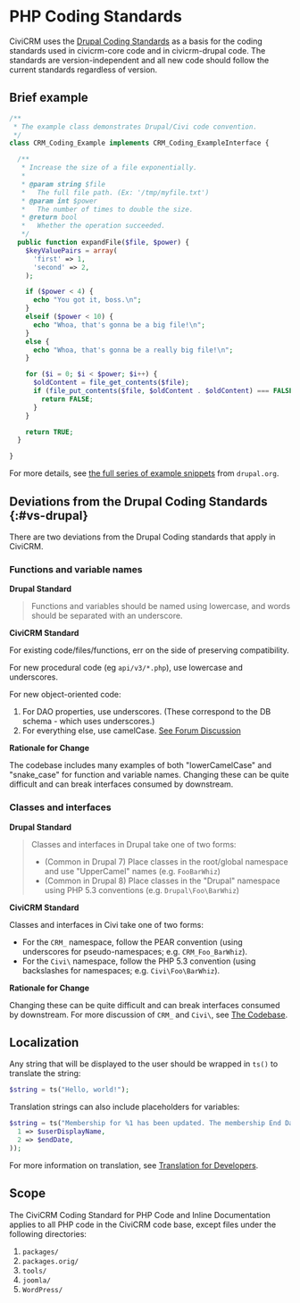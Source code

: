 # PHP Coding Standards

CiviCRM uses the [Drupal Coding Standards](https://www.drupal.org/docs/develop/standards) as a basis for the coding standards used in civicrm-core code and in civicrm-drupal code.
The standards are version-independent and all new code should follow the current standards regardless of version. 

## Brief example

```php
/**
 * The example class demonstrates Drupal/Civi code convention.
 */
class CRM_Coding_Example implements CRM_Coding_ExampleInterface {

  /**
   * Increase the size of a file exponentially.
   *
   * @param string $file
   *   The full file path. (Ex: '/tmp/myfile.txt')
   * @param int $power
   *   The number of times to double the size.
   * @return bool
   *   Whether the operation succeeded.
   */
  public function expandFile($file, $power) {
    $keyValuePairs = array(
      'first' => 1,
      'second' => 2,
    );

    if ($power < 4) {
      echo "You got it, boss.\n";
    }
    elseif ($power < 10) {
      echo "Whoa, that's gonna be a big file!\n";
    }
    else {
      echo "Whoa, that's gonna be a really big file!\n";
    }

    for ($i = 0; $i < $power; $i++) {
      $oldContent = file_get_contents($file);
      if (file_put_contents($file, $oldContent . $oldContent) === FALSE) {
        return FALSE;
      }
    }

    return TRUE;
  }

}
```

For more details, see [the full series of example snippets](https://www.drupal.org/docs/develop/standards/coding-standards) from `drupal.org`.

## Deviations from the Drupal Coding Standards {:#vs-drupal}

There are two deviations from the Drupal Coding standards that apply in CiviCRM.

### Functions and variable names

**Drupal Standard**

> Functions and variables should be named using lowercase, and words should be separated with an underscore.

**CiviCRM Standard**

For existing code/files/functions, err on the side of preserving compatibility.

For new procedural code (eg `api/v3/*.php`), use lowercase and underscores.
 
For new object-oriented code:

1. For DAO properties, use underscores. (These correspond to the DB schema - which uses underscores.)
2. For everything else, use camelCase. [See Forum Discussion](http://forum.civicrm.org/index.php/topic,35519.0.html)

**Rationale for Change**

The codebase includes many examples of both "lowerCamelCase" and "snake_case" for function and variable names. Changing these can be quite difficult and can break interfaces consumed by downstream.


### Classes and interfaces

**Drupal Standard**

> Classes and interfaces in Drupal take one of two forms:
> 
> * (Common in Drupal 7) Place classes in the root/global namespace and use "UpperCamel" names (e.g. `FooBarWhiz`)
> * (Common in Drupal 8) Place classes in the "Drupal\" namespace using PHP 5.3 conventions (e.g. `Drupal\Foo\BarWhiz`)


**CiviCRM Standard**

Classes and interfaces in Civi take one of two forms:

* For the `CRM_` namespace, follow the PEAR convention (using underscores for pseudo-namespaces; e.g. `CRM_Foo_BarWhiz`).
* For the `Civi\` namespace, follow the PHP 5.3 convention (using backslashes for namespaces; e.g. `Civi\Foo\BarWhiz`).

**Rationale for Change**

Changing these can be quite difficult and can break interfaces consumed by downstream. For more discussion of `CRM_` and `Civi\`, see [The Codebase](framework/filesystem.md).

## Localization

Any string that will be displayed to the user should be wrapped in `ts()` to translate the string:

```php
$string = ts("Hello, world!");
```

Translation strings can also include placeholders for variables:

```php
$string = ts("Membership for %1 has been updated. The membership End Date is %2.", array(
  1 => $userDisplayName,
  2 => $endDate,
));
```

For more information on translation, see [Translation for Developers](translation/index.md).

## Scope

The CiviCRM Coding Standard for PHP Code and Inline Documentation applies to all PHP code in the CiviCRM code base, except files under the following directories:

1. `packages/`
1. `packages.orig/`
1. `tools/`
1. `joomla/`
1. `WordPress/`

